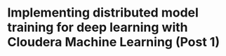 # Implementing distributed model training for deep learning with Cloudera Machine Learning (Post 1)
